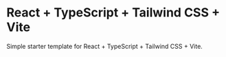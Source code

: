 # React + TypeScript + Tailwind CSS + Vite

Simple starter template for React + TypeScript + Tailwind CSS + Vite.
